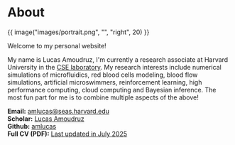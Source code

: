 # About

{{ image("images/portrait.png", "", "right", 20) }}

Welcome to my personal website!

My name is Lucas Amoudruz, I'm currently a research associate at Harvard University in the [CSE laboratory](https://cse-lab.seas.harvard.edu/).
My research interests include numerical simulations of microfluidics, red blood cells modeling, blood flow simulations, artificial microswimmers, reinforcement learning, high performance computing, cloud computing and Bayesian inference.
The most fun part for me is to combine multiple aspects of the above!

**Email:** [amlucas@seas.harvard.edu](mailto:amlucas@seas.harvard.edu)  
**Scholar:** [Lucas Amoudruz](https://scholar.google.ch/citations?user=eGRWGKYAAAAJ&hl=en&oi=ao)  
**Github:** [amlucas](https://github.com/amlucas)  
**Full CV (PDF):** [Last updated in July 2025](./data/Lucas_Amoudruz_CV.pdf)  
